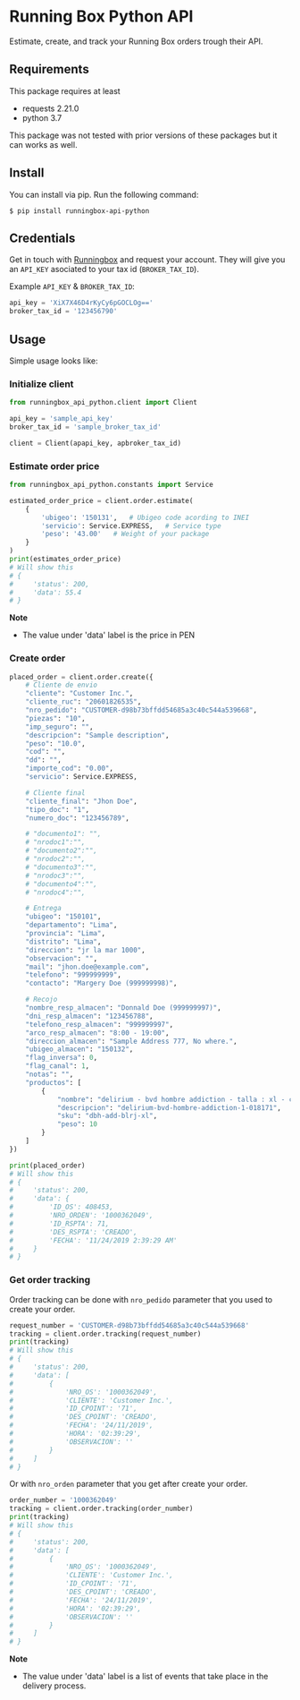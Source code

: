 # Running Box Python API

Estimate, create, and track your Running Box orders trough their API.

## Requirements

This package requires at least

- requests 2.21.0
- python 3.7

This package was not tested with prior versions of these packages but it can works as well.

## Install

You can install via pip. Run the following command:

```
$ pip install runningbox-api-python
```

## Credentials

Get in touch with [Runningbox](http://runningbox.pe/) and request your account.
They will give you an `API_KEY` asociated to your tax id (`BROKER_TAX_ID`).

Example `API_KEY` & `BROKER_TAX_ID`:

```python
api_key = 'XiX7X46D4rKyCy6pGOCLOg=='
broker_tax_id = '123456790'
```

## Usage

Simple usage looks like:

### Initialize client

```python
from runningbox_api_python.client import Client

api_key = 'sample_api_key'
broker_tax_id = 'sample_broker_tax_id'

client = Client(apapi_key, apbroker_tax_id)
```

### Estimate order price

```python
from runningbox_api_python.constants import Service

estimated_order_price = client.order.estimate(
    {
        'ubigeo': '150131',   # Ubigeo code acording to INEI
        'servicio': Service.EXPRESS,   # Service type
        'peso': '43.00'   # Weight of your package
    }
)
print(estimates_order_price)
# Will show this
# {
#     'status': 200,
#     'data': 55.4
# }
```

**Note**

- The value under 'data' label is the price in PEN

### Create order

```python
placed_order = client.order.create({
    # Cliente de envio
    "cliente": "Customer Inc.",
    "cliente_ruc": "20601826535",
    "nro_pedido": "CUSTOMER-d98b73bffdd54685a3c40c544a539668",
    "piezas": "10",
    "imp_seguro": "",
    "descripcion": "Sample description",
    "peso": "10.0",
    "cod": "",
    "dd": "",
    "importe_cod": "0.00",
    "servicio": Service.EXPRESS,

    # Cliente final
    "cliente_final": "Jhon Doe",
    "tipo_doc": "1",
    "numero_doc": "123456789",

    # "documento1": "",
    # "nrodoc1":"",
    # "documento2":"",
    # "nrodoc2":"",
    # "documento3":"",
    # "nrodoc3":"",
    # "documento4":"",
    # "nrodoc4":"",

    # Entrega
    "ubigeo": "150101",
    "departamento": "Lima",
    "provincia": "Lima",
    "distrito": "Lima",
    "direccion": "jr la mar 1000",
    "observacion": "",
    "mail": "jhon.doe@example.com",
    "telefono": "999999999",
    "contacto": "Margery Doe (999999998)",

    # Recojo
    "nombre_resp_almacen": "Donnald Doe (999999997)",
    "dni_resp_almacen": "123456788",
    "telefono_resp_almacen": "999999997",
    "arco_resp_almacen": "8:00 - 19:00",
    "direccion_almacen": "Sample Address 777, No where.",
    "ubigeo_almacen": "150132",
    "flag_inversa": 0,
    "flag_canal": 1,
    "notas": "",
    "productos": [
        {
            "nombre": "delirium - bvd hombre addiction - talla : xl - color : azul y negro",
            "descripcion": "delirium-bvd-hombre-addiction-1-018171",
            "sku": "dbh-add-blrj-xl",
            "peso": 10
        }
    ]
})

print(placed_order)
# Will show this
# {
#     'status': 200,
#     'data': {
#         'ID_OS': 408453,
#         'NRO_ORDEN': '1000362049',
#         'ID_RSPTA': 71,
#         'DES_RSPTA': 'CREADO',
#         'FECHA': '11/24/2019 2:39:29 AM'
#     }
# }
```

### Get order tracking

Order tracking can be done with `nro_pedido` parameter that you used to create your order.

```python
request_number = 'CUSTOMER-d98b73bffdd54685a3c40c544a539668'
tracking = client.order.tracking(request_number)
print(tracking)
# Will show this
# {
#     'status': 200,
#     'data': [
#         {
#             'NRO_OS': '1000362049',
#             'CLIENTE': 'Customer Inc.',
#             'ID_CPOINT': '71',
#             'DES_CPOINT': 'CREADO',
#             'FECHA': '24/11/2019',
#             'HORA': '02:39:29',
#             'OBSERVACION': ''
#         }
#     ]
# }
```

Or with `nro_orden` parameter that you get after create your order.

```python
order_number = '1000362049'
tracking = client.order.tracking(order_number)
print(tracking)
# Will show this
# {
#     'status': 200,
#     'data': [
#         {
#             'NRO_OS': '1000362049',
#             'CLIENTE': 'Customer Inc.',
#             'ID_CPOINT': '71',
#             'DES_CPOINT': 'CREADO',
#             'FECHA': '24/11/2019',
#             'HORA': '02:39:29',
#             'OBSERVACION': ''
#         }
#     ]
# }
```

**Note**

- The value under 'data' label is a list of events that take place in the delivery process.
